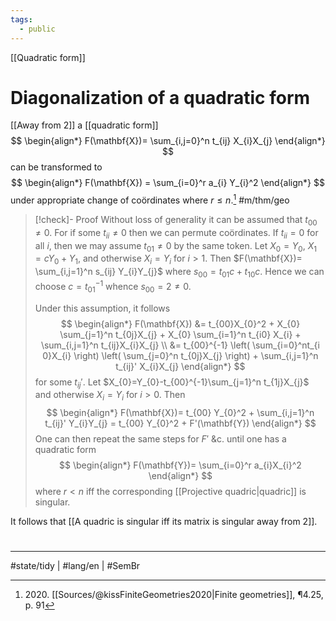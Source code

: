 ```yaml
---
tags:
  - public
---
```

[[Quadratic form]]
# Diagonalization of a quadratic form

[[Away from 2]] a [[quadratic form]]
$$
\begin{align*}
F(\mathbf{X})= \sum_{i,j=0}^n t_{ij} X_{i}X_{j}
\end{align*}
$$
can be transformed to
$$
\begin{align*}
F(\mathbf{X}) = \sum_{i=0}^r a_{i} Y_{i}^2
\end{align*}
$$
under appropriate change of coördinates where $r \leq n$.[^2020] #m/thm/geo 

> [!check]- Proof
> Without loss of generality it can be assumed that $t_{00} \neq 0$.
> For if some $t_{ii} \neq 0$ then we can permute coördinates.
> If $t_{ii}=0$ for all $i$, then we may assume $t_{01} \neq 0$ by the same token.
> Let $X_{0}=Y_{0}$, $X_{1}=cY_{0}+Y_{1}$, and otherwise $X_{i}= Y_{i}$ for $i>1$.
> Then $F(\mathbf{X})= \sum_{i,j=1}^n s_{ij} Y_{i}Y_{j}$ where $s_{00} = t_{01}c + t_{10}c$.
> Hence we can choose $c=t_{01}^{-1}$ whence $s_{00}=2 \neq 0$.
> 
> Under this assumption, it follows
> $$
> \begin{align*}
> F(\mathbf{X}) &= t_{00}X_{0}^2 + X_{0} \sum_{j=1}^n t_{0j}X_{j} + X_{0} \sum_{i=1}^n t_{i0} X_{i} + \sum_{i,j=1}^n t_{ij}X_{i}X_{j} \\
> &= t_{00}^{-1} \left( \sum_{i=0}^nt_{i 0}X_{i} \right) \left( \sum_{j=0}^n t_{0j}X_{j} \right) + \sum_{i,j=1}^n t_{ij}' X_{i}X_{j}
> \end{align*}
> $$
> for some $t_{ij}'$.
> Let $X_{0}=Y_{0}-t_{00}^{-1}\sum_{j=1}^n t_{1j}X_{j}$ and otherwise $X_{i}=Y_{i}$ for $i > 0$.
> Then
> $$
> \begin{align*}
> F(\mathbf{X})= t_{00} Y_{0}^2 + \sum_{i,j=1}^n t_{ij}' Y_{i}Y_{j} = t_{00} Y_{0}^2 + F'(\mathbf{Y})
> \end{align*}
> $$
> One can then repeat the same steps for $F'$ &c. until one has a quadratic form
> $$
> \begin{align*}
> F(\mathbf{Y})= \sum_{i=0}^r a_{i}X_{i}^2
> \end{align*}
> $$
> where $r < n$ iff the corresponding [[Projective quadric|quadric]] is singular.
> <span class="QED"/>

[^2020]: 2020\. [[Sources/@kissFiniteGeometries2020|Finite geometries]], ¶4.25, p. 91

It follows that [[A quadric is singular iff its matrix is singular away from 2]].

#
---
#state/tidy | #lang/en | #SemBr
